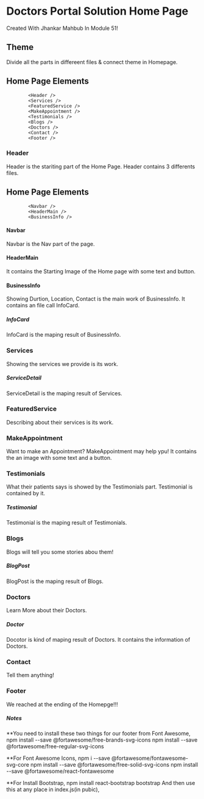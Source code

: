 # Doctors Portal Solution Home Page 

Created With Jhankar Mahbub In Module 51!

## Theme

Divide all the parts in differeent files & connect theme in Homepage.

## Home Page Elements
            <Header />
            <Services />
            <FeaturedService />
            <MakeAppointment />
            <Testimonials />
            <Blogs />
            <Doctors />
            <Contact />
            <Footer />

### Header
Header is the stariting part of the Home Page.
Header contains 3 differents files.

## Home Page Elements
            <Navbar />
            <HeaderMain />
            <BusinessInfo />
            
#### Navbar
Navbar is the Nav part of the page.

#### HeaderMain
It contains the Starting Image of the Home page with some text and button.

#### BusinessInfo
Showing Durtion, Location, Contact is the main work of BusinessInfo. It contains an file call InfoCard.

##### InfoCard
InfoCard is the maping result of BusinessInfo.

### Services
Showing the services we provide is its work.

##### ServiceDetail
ServiceDetail is the maping result of Services.

### FeaturedService
Describing about their services is its work.

### MakeAppointment
Want to make an Appointment? MakeAppointment may help ypu! It contains the an image with some text and a button.

### Testimonials
What their patients says is showed by the Testimonials part. Testimonial is contained by it.

##### Testimonial
Testimonial is the maping result of Testimonials.

### Blogs
Blogs will tell you some stories abou them!

##### BlogPost
BlogPost is the maping result of Blogs.

### Doctors
Learn More about their Doctors.

##### Doctor
Docotor is kind of maping result of Doctors. It contains the information of Doctors.

### Contact
Tell them anything!

### Footer
We reached at the ending of the Homepge!!!


##### Notes
**You need to install these two things for our footer from Font Awesome,
npm install --save @fortawesome/free-brands-svg-icons
npm install --save @fortawesome/free-regular-svg-icons

**For Font Awesome Icons,
npm i --save @fortawesome/fontawesome-svg-core
npm install --save @fortawesome/free-solid-svg-icons
npm install --save @fortawesome/react-fontawesome

**For Install Bootstrap,
npm install react-bootstrap bootstrap
And then use this at any place in index.js(in pubic),
<link href="https://cdn.jsdelivr.net/npm/bootstrap@5.0.0-beta3/dist/css/bootstrap.min.css" rel="stylesheet" integrity="sha384-eOJMYsd53ii+scO/bJGFsiCZc+5NDVN2yr8+0RDqr0Ql0h+rP48ckxlpbzKgwra6" crossorigin="anonymous">
